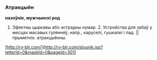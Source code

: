 ### Атракцыён
**назоўнік, мужчынскі род**

1. Эфектны цыркавы або эстрадны нумар. 2. Устройства для забаў у месцах масавых гулянняў, напр., каруселі, гушкалкі і пад. || прыметнік: атракцыённы.

<a rel="author">[http://rv-blr.com/](http://rv-blr.com/slounik.jsp?letterId=0&maskId=0&pageId=301)</a>
